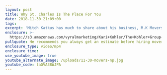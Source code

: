 ```yaml
---
layout: post
title: Why St. Charles Is The Place For You
date: 2018-11-30 21:09:00
tags:
excerpt: 'Mitch Katkus has much to share about his business, M.K Movers.'
enclosure: >-
  https://s3.amazonaws.com/vyralmarketing/Kari+Kohler/The+Kohler+Group-+Shining+the+Spotlight+on+the+Local+Moving+Company%252C+M.K+Movers.mp4
pullquote: He recommends you always get an estimate before hiring movers.
enclosure_type: video/mp4
enclosure_time:
use_youtube_image: true
youtube_alternate_image: /uploads/11-30-movers-np.jpg
youtube_code: laGVA38WJPA
---
```

